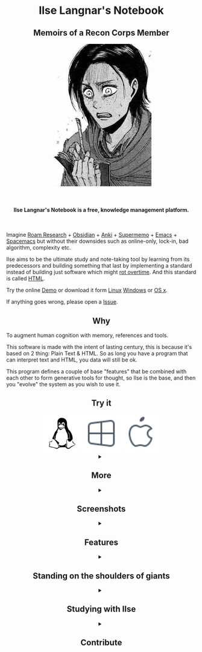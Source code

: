 
<h1 align="center" > Ilse Langnar's Notebook </h1>
<h2 align="center" > Memoirs of a Recon Corps Member </h2>

<p align="center">
  <img src="https://github.com/ilse-langnar/notebook/blob/dev/markdown/ilse.jpeg" alt="Ilse"/>
</p>
<br/>


<h4 align="center" > Ilse Langnar's Notebook is a free, knowledge management platform. </h4>
<br/>

Imagine [Roam Research](https://roamresearch.com/) + [Obsidian](https://obsidian.md/) + [Anki](https://ankiweb.net/) + [Supermemo](https://www.supermemopedia.com/wiki/Main_Page) + [Emacs](https://www.gnu.org/software/emacs/) + [Spacemacs](https://www.spacemacs.org/) but without their downsides such as online-only, lock-in, bad algorithm, complexity etc.


Ilse aims to be the ultimate study and note-taking tool by learning from its predecessors and building something that last by implementing a standard instead of building just software which might [rot overtime]( https://en.wikipedia.org/wiki/Software_rot). And this standard is called [HTML](https://en.wikipedia.org/wiki/HTML).

Try the online [Demo](https://ilse-langnar.github.io/notebook/demo/index.html) or download it form [Linux](https://github.com/ilse-langnar/notebook/releases/download/0.8/ilse-langnar-notebook-0.1.8.AppImage) [Windows](https://github.com/ilse-langnar/notebook/releases/download/0.8/ilse-langnar-notebook-0.1.8.AppImage) or [OS x]().

If anything goes wrong, please open a [Issue](https://github.com/ilse-langnar/notebook/issues/new).

<h2 align="center" > Why  </h2>
To augment human cognition with memory, references and tools.

This software is made with the intent of lasting century, this is because it's based on 2 thing: Plain Text & HTML.
So as long you have a program that can interpret text and HTML, you data will still be ok.

This program defines a couple of base "features" that be combined with each other to form generative tools for thought, so Ilse is the base, and then you "evolve" the system as you wish to use it.

<h2 align="center" > Try it </h2>

<div align="center" >
    <img style="flex: 1; width: 100px;" src="https://raw.githubusercontent.com/ilse-langnar/notebook/dev/docs/367633_linux_tux_icon.svg" />
    <img style="flex: 1; width: 100px;" src="https://raw.githubusercontent.com/ilse-langnar/notebook/dev/docs/brand-windows.svg" />
    <img style="flex: 1; width: 100px;" src="https://raw.githubusercontent.com/ilse-langnar/notebook/dev/docs/brand-apple.svg" />
</div>

<details>
    <summary align="center" >
        <h2 align="center" > More </h2>
    </summary>

| Platform         | How     | Gif |
|--------------|-----------|------------|
| Web Demo | [Try it!](https://ilse-langnar.github.io/notebook/demo/index.html) | Learn More | 
| Quine(Single .html) | [Download](https://github.com/ilse-langnar/notebook/releases/download/1.1.2/index.html) | Learn More | |
| Desktop Linux(AppImage)           | [Download](https://github.com/ilse-langnar/notebook/releases/download/1.1.2/ilse-langnar-notebook-1.0.11.AppImage) | ![Demo](https://raw.githubusercontent.com/ilse-langnar/notebook/dev/docs/desktop-linux.gif) | 
| Desktop Windows(.exe)             | [Download](https://github.com/ilse-langnar/notebook/releases/download/1.1.2/ilse-langnar-notebook.Setup.1.0.11.exe) | 
| Desktop MacOs(.dmg)               | Comming Soon |
| Mobile Android(.apk)              | Comming Soon | 
| Mobile iOS                        | Comming Soon | 
| Command Line(nodejs)              | `npx ilse` & `npm install ilse -g` & `yarn add global ilse` | 
| Script  Windows(VB)               | Comming Soon | 
| Script Linux(Rofi)                | Comming Soon | ![Incremental Video](https://raw.githubusercontent.com/ilse-langnar/notebook/dev/docs/rofi.gif) |
| Script Linux(Zenity)              | Comming Soon| 
| Script MacOS(Rofi)                | Comming Soon | ![Incremental Video](https://raw.githubusercontent.com/ilse-langnar/notebook/dev/docs/rofi.gif) 
| Vim Plugin                        | Help! | 
| VSCode Plugin                     | Help! | 
| Emacs Plugin                      | Help! | 
| Sublime Text Plugin               | Help! | 
| Headless Ilse(Docker)             | Comming Soon| 
| Telegram Bot                      | Comming Soon| 

</details>

<details>
    <summary align="center" >
        <h2 align="center" > Screenshots </h2>
    </summary>

<img loading="lazy" src="https://raw.githubusercontent.com/ilse-langnar/notebook/dev/docs/ilse-screenshot-15.png" />
<img loading="lazy" src="https://raw.githubusercontent.com/ilse-langnar/notebook/dev/docs/ilse-screenshot-16.png" />
<img loading="lazy" src="https://raw.githubusercontent.com/ilse-langnar/notebook/dev/docs/ilse-screenshot-17.png" />
<img loading="lazy" src="https://raw.githubusercontent.com/ilse-langnar/notebook/dev/docs/ilse-screenshot-2.png" />
<img loading="lazy" src="https://raw.githubusercontent.com/ilse-langnar/notebook/dev/docs/ilse-screenshot-13.png" />
<img loading="lazy" src="https://raw.githubusercontent.com/ilse-langnar/notebook/dev/docs/ilse-screenshot-14.png" />

</details>

<details>
    <summary align="center" >
        <h2 align="center" > Features </h2>
    </summary>


| Feature         | Explanation     | Visual |
|--------------|-----------|------------|
| Dark Mode              | You can have different styles and they can have a light and a dark mode, if you download a theme, you can toggle dark mode with `C-SPC d d` or executing the "toggle-dark-mode" command | ![Dark Mode](https://raw.githubusercontent.com/ilse-langnar/notebook/dev/docs/feature-dark-mode.gif) | 
| Zen Mode                | Allows you to focus on a single component and forget about anything else. | ![Zen Mode](https://raw.githubusercontent.com/ilse-langnar/notebook/dev/docs/feature-zen-mode.gif) | 
| Themes                | You can have multiple themes and switch between them as you like. | ![Themes](https://raw.githubusercontent.com/ilse-langnar/notebook/dev/docs/feature-themes.gif) | 
| Easy Import/Export    | You can import a theme or a plugin with a single click.  | ![Easy Import/Export](https://raw.githubusercontent.com/ilse-langnar/notebook/dev/docs/feature-easy-import-and-export.gif) | |
| Multi Language Support | Ilse supports many different language.  | ![Multi Language](https://raw.githubusercontent.com/ilse-langnar/notebook/dev/docs/feature-multi-language.gif) |
| Note Reference | You can embed a note inside another note.  | ![Note Embed](https://raw.githubusercontent.com/ilse-langnar/notebook/dev/docs/feature-note-embed.gif) |
| File Reference | Reference files inside notes.  | ![File Embed](https://raw.githubusercontent.com/ilse-langnar/notebook/dev/docs/feature-file-embed.gif) |
| Multiple Components | You can check a file while looking at the calendar and your daily notes.  | ![Multiple Components](https://raw.githubusercontent.com/ilse-langnar/notebook/dev/docs/feature-multiple-components.gif) |
| Graph | Visualize relationship between notes, files, media and more.  | ![Graph](https://raw.githubusercontent.com/ilse-langnar/notebook/dev/docs/feature-graph.gif) |
| Keyboard Shortcut | Bind shortcuts from simple such as `ctrl+s` to complex such as `ctrl+space i z`  | | ![Keyboard Shortcuts](https://raw.githubusercontent.com/ilse-langnar/notebook/dev/docs/feature-shortcuts.gif) | 
| Commands and Command Pallet | See all the available commands with the command pallet, execute any function with commands  | ![Command Pallet](https://raw.githubusercontent.com/ilse-langnar/notebook/dev/docs/feature-command-pallet.gif) | 
| Study Tools | See "Studying with Ilse" for more | ![Study](https://raw.githubusercontent.com/ilse-langnar/notebook/dev/docs/feature-study.gif) |
| Daily Notes | This is your hub, this is where you start off if you're confused as to where to go. | ![Daily Notes](https://raw.githubusercontent.com/ilse-langnar/notebook/dev/docs/feature-daily-notes.gif) |
| Multiple Directories | You can have as many directories as you want, maybe something for work, something for study etc. | |
| CRM | Keep track of in Ilse | |
| Task Manager | Manage all of your todos in one single place. | ![Task Management](https://raw.githubusercontent.com/ilse-langnar/notebook/dev/docs/feature-task-management.gif) | |
| Media Embed | Embed images, videos, sounds, gifs and more. | ![Media Embed](https://raw.githubusercontent.com/ilse-langnar/notebook/dev/docs/feature-media-embed.gif) |
| Component Embed | Embed kanban, calendar, spreadsheets, Todos, reminders, help, tutorials, Mind Maps, Memex, Files and more inside a note. | ![Component Embed](https://raw.githubusercontent.com/ilse-langnar/notebook/dev/docs/feature-component-embed.gif) |
| Platform Independent | You can use it on Windows, Linux, MacOS, BDS??, Android, iOS etc. You can also develop a client for a platform if we don't support it. | |
| Plain Text & No Lock-In| We don't store anything in proprietary binary format, thus if we ever were to "die" you would still have your notes and your files. Since it's a simple text/files structure that will live for a thousand years. | |
| Free and Open Source | I would appreciate if you paid something but it's free and open source. | |
| Right/Left Sidebar |  You can put anything you want there with quick access | ![Right Sidebar](https://raw.githubusercontent.com/ilse-langnar/notebook/dev/docs/feature-right-sidebar.gif) | 
| Zettelkasten | We don't use directories and you have access to links to link a note to a file or to another note. | |
| Inline Embeds | You can use {{}} to embed things such as: Queries, todos, tags, word-count, timer and more! | |
| Drag & Drop | Drag and Drop either notes, media or other. | |

</details>


<details>
    <summary align="center" >
        <h2 align="center" > Standing on the shoulders of giants  </h2>
    </summary>
    <img loading="lazy" src="https://raw.githubusercontent.com/ilse-langnar/notebook/dev/docs/improves-on.png"  />

| Program         | Feature     | Explanation | Explanation |
|--------------|-----------|------------|------------|
| SpaceMacs       | SPC (key) | You can start listening to "brown noise" from ilse with `C-SPC t s b` the "C-SPC" means "control+space" then t s b, in complete it would be: ctrl+space t s b |
| Roam Research   | Outline | We have an outline similar to that of [Roam Research](https://roamresearch.com/)  So you can nest bullets down with no problems|
| Anki            | Spaced Repetition | |
| Supermemo       | Incremental Reading | |
| Supermemo       | Incremental Learning | |
| Obsidian        | Plugins | |

</details>


<details>
    <summary align="center" >
        <h2 align="center" > Studying with Ilse </h2>
    </summary>

| What         | Explanation     | Visual |
|--------------|-----------|------------|
| Incremental Learning | See: Incremental Reading & Incremental Video | | 
| Incremental Reading | TODO | ![Incremental Reading](https://raw.githubusercontent.com/ilse-langnar/notebook/dev/docs/incremental-reading.svg) | 
| Incremental Video | TODO | ![Incremental Video](https://raw.githubusercontent.com/ilse-langnar/notebook/dev/docs/incremental-video.svg) | 
| Spaced Repetition | TODO | ![Spaced Repetition - Forgetting Curve](https://raw.githubusercontent.com/ilse-langnar/notebook/dev/docs/forgetting-curve.jpg) | 
| Interleaving | TODO | | 
| Testing |  TODO | | 
| Creation |  TODO | | 
| Ellaboration | TODO | | 


<details>
    <summary align="center" >
        <h2 align="center" > Example 1 - Chemistry </h2>
    </summary>

| Step         | Explanation     | Visual |
|--------------|-----------|------------|
| 1 | You import a wikipedia article on: Alcohol, and you see a table with a bunch of alcohols and how to name them: | ![Alcohols](https://raw.githubusercontent.com/ilse-langnar/notebook/dev/docs/all-alcohols.png) |
| 2 | You take screenshot of the first alcohol | ![First Alcohol](https://raw.githubusercontent.com/ilse-langnar/notebook/dev/docs/alcohol.png) |
| 3 | You take screenshot of the second alcohol | ![Second Alcohol](https://raw.githubusercontent.com/ilse-langnar/notebook/dev/docs/alcohol-1.png) |
| 4 | You take screenshot of the third alcohol | ![Third Alcohol](https://raw.githubusercontent.com/ilse-langnar/notebook/dev/docs/alcohol-2.png) |
| 5 | You take screenshot of the Fourth alcohol | ![Fourth Alcohol](https://raw.githubusercontent.com/ilse-langnar/notebook/dev/docs/alcohol-3.png) |
| 6 | After taking a screenshot of each item, each one of them will be "queued" differently based on your memory, thus the schedule for each item will be different based on how well you remember the alcohol, allowing you to "chunk" this knowledge about alcohols | |

</details>

    <details>
        <summary align="center" >
            <h2 align="center" > Example 2 - Biochemistry </h2>
        </summary>

    TODO
    </details>

</details>

<details>
    <summary align="center" >
        <h2 align="center" > Contribute </h2>
    </summary>

    | Way         | Explanation     | Value |
    |--------------|-----------|------------|
    | Opening an issue    | If you have a question or something is wrong, you can [open a issue](https://github.com/ilse-langnar/notebook/issues/new)  so we can figure itt out. | Medium |
    | Help with translation | You can help translate ilse into another language such as: `Chinese Simplified(简体中文) Brazillian Portuguese(Português Brasileiro) Spanish(Español) Korean(한국어) japanese(日本人) Dutch(Nederlands) Hebrew (עברית) French (français) Italian (italiano) Greek (Ελληνικά) Arabic (عربى) Russian (русский) Polish (Polskie) German(Deutsche)` go to [Here](https://github.com/ilse-langnar/notebook/issues/new) edit the file with the ISO code for the language, translate it, then add push so I can add it the `dev` branch and then to a more stable branch. | Medium |
    | Donate Money| I'll work much harder and focused if I don't have to worry about my expenses thus making the project progress at a much faster rate. | High |
    | Become a tester |  If you have a "niche" device please join as a tester to test the stability in different platforms(Blackberry, BDS?, MacOS, Linux Distros, Older Windows ). | High |
    | Make a `command` |  A command is a executable piece of code encapsulated into a name, they're very good for speed! | Low |
    | Make a `CSS Snippet` | CSS snippets fix little style errores where a full theme would be unecessary, use: "#i/css \`\`\`css html, body { background: red; }\`\`\`. | Low |
    | Make a `Theme` |  A theme is like a bunch of css snippets but they relate to each other to form a more "grand" structure, use this template to create themes:  [Theme Template](https://github.com/ilse-langnar/theme-template). | Medium |
    | Make a `Plugin` |  A plugin is where you actually extend ilse with more components, commands and functionality, make plugins using:  [Plugin Template](https://github.com/ilse-langnar/plugin-template). | High |
    | Make a `Blog/Article/Video` | Create something documenting how you use ilse in your life, I'll greatly appreciate it!. | Medium |
    | Make `Flashcards`  | Create a project with the sturcture like: [Flashcards Template](https://github.com/ilse-langnar/flashcards-template). and fill it with your item. | Medium |
    | Make Memes | Help spread the tool with virality and easy-to-consume memes. | High |
    | Join Discord | I'll post updates, ideas, plugins, themes, snippets, commands screenshots and more. https://discord.gg/9BVx8YHr | Medium |
    | Fix a bug yourself | Modify the code and then do a push into the `dev` branch, I'll later move it to more stable branches. | High |
    | Become smarter| That's the final goal here, the final goal is better thinking. | Inifinity |

</details>

<br>
